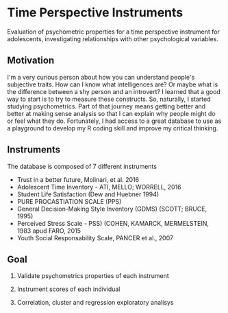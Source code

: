 # Time Perspective Instruments

Evaluation of psychometric properties for a time perspective instrument for adolescents, investigating relationships with other psychological variables.

## Motivation

I'm a very curious person about how you can understand people's subjective traits. How can I know what intelligences are? Or maybe what is the difference between a shy person and an introvert? I learned that a good way to start is to try to measure these constructs. So, naturally, I started studying psychometrics. Part of that journey means getting better and better at making sense analysis so that I can explain why people might do or feel what they do. Fortunately, I had access to a great database to use as a playground to develop my R coding skill and improve my critical thinking.


## Instruments

The database is composed of 7 different instruments

* Trust in a better future, Molinari, et al. 2016
* Adolescent Time Inventory - ATI, MELLO; WORRELL, 2016
* Student Life Satisfaction  (Dew and Huebner 1994)
* PURE PROCASTIATION SCALE (PPS)
* General Decision-Making Style Inventory (GDMS) (SCOTT; BRUCE, 1995)
* Perceived Stress Scale - PSS) (COHEN, KAMARCK, MERMELSTEIN, 1983 apud FARO, 2015
* Youth Social  Responsability Scale, PANCER et al., 2007

## Goal

1. Validate psychometrics properties of each instrument

2. Instrument scores of each individual

3. Correlation, cluster and regression exploratory analisys 

